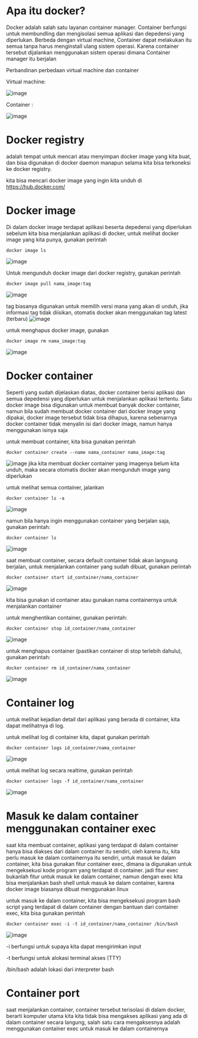 # Apa itu docker?

Docker adalah salah satu layanan container manager. Container berfungsi untuk membundling dan mengisolasi semua aplikasi dan depedensi yang diperlukan. Berbeda dengan
virtual machine, Container dapat melakukan itu semua tanpa harus menginstall ulang sistem operasi. Karena container tersebut dijalankan menggunakan sistem operasi dimana
Container manager itu berjalan

Perbandinan perbedaan virtual machine dan container

Virtual machine:

![image](https://user-images.githubusercontent.com/36489276/205448974-01347fca-cd44-4cd5-ba09-05ca68ff544f.png)

Container :

![image](https://user-images.githubusercontent.com/36489276/205448980-8aef60b0-fb29-4d38-8d55-00689bb1622e.png)

# Docker registry

adalah tempat untuk mencari atau menyimpan docker image yang kita buat, dan bisa digunakan di docker daemon manapun selama kita bisa terkoneksi ke docker registry.

kita bisa mencari docker image yang ingin kita unduh di https://hub.docker.com/ 

# Docker image

Di dalam docker image terdapat aplikasi beserta depedensi yang diperlukan sebelum kita bisa menjalankan aplikasi di docker, untuk melihat docker image yang kita punya,
gunakan perintah
```
docker image ls
```
![image](https://user-images.githubusercontent.com/36489276/205455235-c39daac0-38ca-4b62-a34e-597394b6a37f.png)

Untuk mengunduh docker image dari docker registry, gunakan perintah
```
docker image pull nama_image:tag
```
![image](https://user-images.githubusercontent.com/36489276/205456225-a3c4e535-264e-4015-a6fa-3d94d0b86225.png)

tag biasanya digunakan untuk memilih versi mana yang akan di unduh, jika informasi tag tidak diisikan, otomatis docker akan menggunakan tag latest (terbaru)
![image](https://user-images.githubusercontent.com/36489276/205456265-ffcbe290-78b5-42f1-8e5c-11f09e36d9d9.png)

untuk menghapus docker image, gunakan
```
docker image rm nama_image:tag
```
![image](https://user-images.githubusercontent.com/36489276/205456432-a9dd6ad3-bb1b-4fd3-bae9-130086f5def4.png)

# Docker container

Seperti yang sudah dijelaskan diatas, docker container berisi aplikasi dan semua depedensi yang diperlukan untuk menjalankan aplikasi tertentu. 
Satu docker image bisa digunakan untuk membuat banyak docker container, namun bila sudah membuat docker container dari docker image yang dipakai, docker image tersebut tidak bisa dihapus, karena sebenarnya docker container tidak menyalin isi dari docker image, namun hanya menggunakan isinya saja

untuk membuat container, kita bisa gunakan perintah
```
docker container create --name nama_container nama_image:tag
```
![image](https://user-images.githubusercontent.com/36489276/205457967-d6119f3a-a57d-4a76-bd25-d95ab5dd86c7.png)
jika kita membuat docker container yang imagenya belum kita unduh, maka secara otomatis docker akan mengunduh image yang diperlukan

untuk melihat semua container, jalankan
```
docker container ls -a
```
![image](https://user-images.githubusercontent.com/36489276/205457292-aff09e94-e51c-406d-a704-f57faf8dd419.png)

namun bila hanya ingin menggunakan container yang berjalan saja, gunakan perintah:
```
docker container ls
```
![image](https://user-images.githubusercontent.com/36489276/205457342-7669851c-eaa9-4a61-a5ab-d68ceeca77dd.png)


saat membuat container, secara default container tidak akan langsung berjalan, untuk menjalankan container yang sudah dibuat, gunakan perintah
```
docker container start id_container/nama_container
```

![image](https://user-images.githubusercontent.com/36489276/205458095-69a39121-19e0-4586-9e68-11965f5a8e80.png)

kita bisa gunakan id container atau gunakan nama containernya untuk menjalankan container

untuk menghentikan container, gunakan perintah:
```
docker container stop id_container/nama_container
```
![image](https://user-images.githubusercontent.com/36489276/205458224-162c236c-78b1-44f3-86dd-306a3c05864d.png)

untuk menghapus container (pastikan container di stop terlebih dahulu), gunakan perintah:
```
docker container rm id_container/nama_container
```
![image](https://user-images.githubusercontent.com/36489276/205458508-4d6e5041-6039-4073-bcc2-fcbb634273b1.png)

# Container log
untuk melihat kejadian detail dari aplikasi yang berada di container, kita dapat melihatnya di log.

untuk melihat log di container kita, dapat gunakan perintah
```
docker container logs id_container/nama_container
```
![image](https://user-images.githubusercontent.com/36489276/205458865-f7087a33-92df-481d-a048-69694ae742b4.png)

untuk melihat log secara realtime, gunakan perintah
```
docker container logs -f id_container/nama_container
```
![image](https://user-images.githubusercontent.com/36489276/205458980-4307e172-a164-4f20-ab17-80e4170b724c.png)

# Masuk ke dalam container menggunakan container exec
saat kita membuat container, aplikasi yang terdapat di dalam container hanya bisa diakses dari dalam container itu sendiri, oleh karena itu, kita perlu masuk ke dalam
containernya itu sendiri, untuk masuk ke dalam container, kita bisa gunakan fitur container exec, dimana ia digunakan untuk mengeksekusi kode program yang terdapat di container. jadi fitur exec bukanlah fitur untuk masuk ke dalam container, namun dengan exec kita bisa menjalankan bash shell untuk masuk ke dalam container, karena docker image biasanya dibuat menggunakan linux

untuk masuk ke dalam container, kita bisa mengeksekusi program bash script yang terdapat di dalam container dengan bantuan dari container exec, kita bisa gunakan perintah
```
docker container exec -i -t id_container/nama_container /bin/bash
```
![image](https://user-images.githubusercontent.com/36489276/205460002-ae0c75de-f100-43db-93f0-edb327ff31dd.png)

-i berfungsi untuk supaya kita dapat mengirimkan input

-t berfungsi untuk alokasi terminal akses (TTY)

/bin/bash adalah lokasi dari interpreter bash

# Container port
saat menjalankan container, container tersebut terisolasi di dalam docker, berarti komputer utama kita kita tidak bisa mengakses aplikasi yang ada di dalam container secara langung, salah satu cara mengaksesnya adalah menggunakan container exec untuk masuk ke dalam containernya
